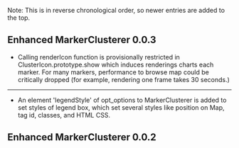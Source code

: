   Note: This is in reverse chronological order, so newer entries are added to the top.

## Enhanced MarkerClusterer 0.0.3

* Calling renderIcon function is provisionally restricted in ClusterIcon.prototype.show which induces renderings charts each marker. For many markers, performance to browse map could be critically dropped (for example, rendering one frame takes 30 seconds.)

---

* An element 'legendStyle' of opt_options to MarkerClusterer is added to set styles of legend box, which set several styles like position on Map, tag id, classes, and HTML CSS.

## Enhanced MarkerClusterer 0.0.2
